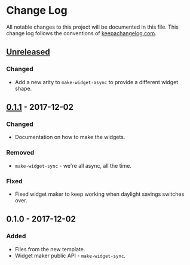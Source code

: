 # Change Log
All notable changes to this project will be documented in this file. This change log follows the conventions of [keepachangelog.com](http://keepachangelog.com/).

## [Unreleased]
### Changed
- Add a new arity to `make-widget-async` to provide a different widget shape.

## [0.1.1] - 2017-12-02
### Changed
- Documentation on how to make the widgets.

### Removed
- `make-widget-sync` - we're all async, all the time.

### Fixed
- Fixed widget maker to keep working when daylight savings switches over.

## 0.1.0 - 2017-12-02
### Added
- Files from the new template.
- Widget maker public API - `make-widget-sync`.

[Unreleased]: https://github.com/your-name/helloworld/compare/0.1.1...HEAD
[0.1.1]: https://github.com/your-name/helloworld/compare/0.1.0...0.1.1
